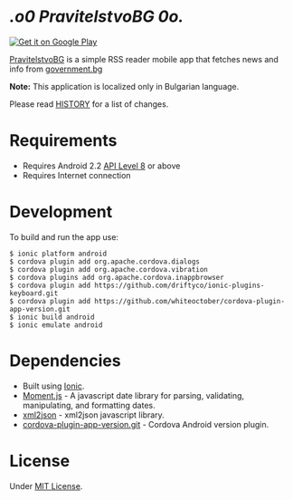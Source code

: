 _.o0 PravitelstvoBG 0o._
=========================

<a href="https://play.google.com/store/apps/details?id=net.vexelon.pravitelstvobg">
  <img alt="Get it on Google Play"
       src="https://developer.android.com/images/brand/bg_generic_rgb_wo_45.png" />
</a>

[PravitelstvoBG](https://play.google.com/store/apps/details?id=net.vexelon.pravitelstvobg) is a 
simple RSS reader mobile app that fetches news and info from [government.bg](http://government.bg)

**Note:** This application is localized only in Bulgarian language.

Please read [HISTORY](HISTORY) for a list of changes.

# Requirements

  * Requires Android 2.2 [API Level 8](http://developer.android.com/about/versions/android-2.2.html) or above
  * Requires Internet connection

# Development

To build and run the app use:

    $ ionic platform android
    $ cordova plugin add org.apache.cordova.dialogs
    $ cordova plugin add org.apache.cordova.vibration
    $ cordova plugins add org.apache.cordova.inappbrowser
    $ cordova plugin add https://github.com/driftyco/ionic-plugins-keyboard.git
    $ cordova plugin add https://github.com/whiteoctober/cordova-plugin-app-version.git
    $ ionic build android
    $ ionic emulate android

# Dependencies

  * Built using [Ionic](http://ionicframework.com/).
  * [Moment.js](http://momentjs.com/) - A javascript date library for parsing, validating, 
  manipulating, and formatting dates.
  * [xml2json](http://goessner.net/download/prj/jsonxml/) - xml2json javascript library.
  * [cordova-plugin-app-version.git](https://github.com/whiteoctober/cordova-plugin-app-version.git) - Cordova Android version plugin.

# License

Under [MIT License](LICENSE).
